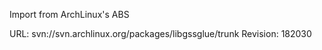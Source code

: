 Import from ArchLinux's ABS

URL: svn://svn.archlinux.org/packages/libgssglue/trunk
Revision: 182030
